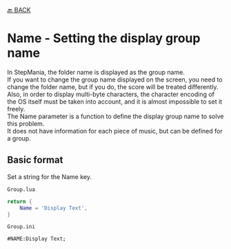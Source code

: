 [🔙 BACK](../README.md)

# Name - Setting the display group name

In StepMania, the folder name is displayed as the group name.  
If you want to change the group name displayed on the screen, you need to change the folder name, but if you do, the score will be treated differently.  
Also, in order to display multi-byte characters, the character encoding of the OS itself must be taken into account, and it is almost impossible to set it freely.  
The Name parameter is a function to define the display group name to solve this problem.  
It does not have information for each piece of music, but can be defined for a group.

## Basic format

Set a string for the Name key.

`Group.lua`
```Lua
return {
    Name = 'Display Text',
}
```

`Group.ini`
```Plain Text
#NAME:Display Text;
```

